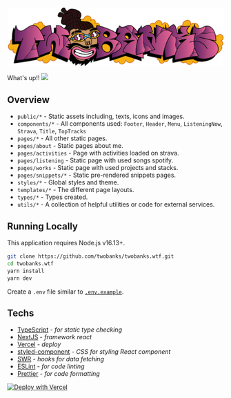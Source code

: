 <p align="center">
  <img src="https://raw.githubusercontent.com/twobanks/twobanks.wtf/603bd22f645b33d0c77f97a438457c845a5a91ed/public/img/twobanks.svg" width="500" alt="twobanks">
</p>


What's up!! <img src="https://raw.githubusercontent.com/kaueMarques/kaueMarques/master/hi.gif" width="30px">

## Overview

- `public/*` - Static assets including, texts, icons and images.
- `components/*` - All components used: `Footer`, `Header`, `Menu`, `ListeningNow`, `Strava`, `Title`, `TopTracks`
- `pages/*` - All other static pages.
- `pages/about` - Static pages about me.
- `pages/activities` - Page with activities loaded on strava.
- `pages/listening` - Static page with used songs spotify.
- `pages/works` - Static page with used projects and stacks.
- `pages/snippets/*` - Static pre-rendered snippets pages.
- `styles/*` - Global styles and theme.
- `templates/*` - The different page layouts.
- `types/*` - Types created.
- `utils/*` - A collection of helpful utilities or code for external services.


## Running Locally

This application requires Node.js v16.13+.

```bash
git clone https://github.com/twobanks/twobanks.wtf.git
cd twobanks.wtf
yarn install
yarn dev
```

Create a `.env` file similar to [`.env.example`](https://github.com/twobanks/twobanks.wtf/blob/VDM/.env.example).


##   Techs

- [TypeScript](https://www.typescriptlang.org/) - *for static type checking*
- [NextJS](https://nextjs.org/) - *framework react*
- [Vercel](https://vercel.com/) - *deploy*
- [styled-component](https://styled-components.com/) - *CSS for styling React component*
- [SWR](https://swr.vercel.app/) - *hooks for data fetching*
- [ESLint](https://eslint.org/) - *for code linting*
- [Prettier](https://prettier.io/) - *for code formatting*

[![Deploy with Vercel](https://vercel.com/button)](https://vercel.com/new/project?template=https://github.com/twobanks/twobanks.wtf/tree/VDM&project-name=twobanks.wtf&repository-name=twobanks.wtf)
